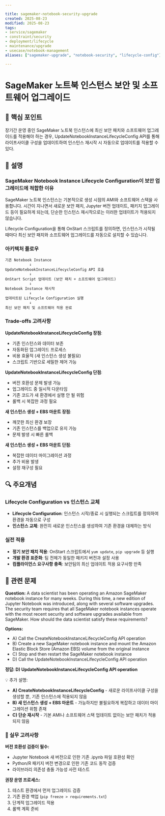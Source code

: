 ```yaml
---

title: sagemaker-notebook-security-upgrade
created: 2025-08-23
modified: 2025-08-23
tags:
- service/sagemaker
- constraint/security
- deployment/lifecycle
- maintenance/upgrade
- usecase/notebook-management
aliases: ["sagemaker-upgrade", "notebook-security", "lifecycle-config"]

---
```


# SageMaker 노트북 인스턴스 보안 및 소프트웨어 업그레이드

## 🎯 핵심 포인트

장기간 운영 중인 SageMaker 노트북 인스턴스에 최신 보안 패치와 소프트웨어 업그레이드를 적용해야 하는 경우, UpdateNotebookInstanceLifecycleConfig API를 통해 라이프사이클 구성을 업데이트하여 인스턴스 재시작 시 자동으로 업데이트를 적용할 수 있다.

## 📝 설명

### SageMaker Notebook Instance Lifecycle Configuration이 보안 업그레이드에 적합한 이유

SageMaker 노트북 인스턴스는 기본적으로 생성 시점의 AMI와 소프트웨어 스택을 사용합니다. 시간이 지나면서 새로운 보안 패치, Jupyter 버전 업데이트, 패키지 업그레이드 등이 필요하게 되는데, 단순한 인스턴스 재시작으로는 이러한 업데이트가 적용되지 않습니다.

Lifecycle Configuration을 통해 OnStart 스크립트를 정의하면, 인스턴스가 시작될 때마다 최신 보안 패치와 소프트웨어 업그레이드를 자동으로 설치할 수 있습니다.

### 아키텍처 플로우

```
기존 Notebook Instance
           ↓
UpdateNotebookInstanceLifecycleConfig API 호출
           ↓
OnStart Script 업데이트 (보안 패치 + 소프트웨어 업그레이드)
           ↓
Notebook Instance 재시작
           ↓
업데이트된 Lifecycle Configuration 실행
           ↓
최신 보안 패치 및 소프트웨어 적용 완료
```

### Trade-offs 고려사항

**UpdateNotebookInstanceLifecycleConfig 장점**:
- 기존 인스턴스와 데이터 보존
- 자동화된 업그레이드 프로세스
- 비용 효율적 (새 인스턴스 생성 불필요)
- 스크립트 기반으로 세밀한 제어 가능

**UpdateNotebookInstanceLifecycleConfig 단점**:
- 버전 호환성 문제 발생 가능
- 업그레이드 중 일시적 다운타임
- 기존 코드가 새 환경에서 실행 안 될 위험
- 롤백 시 복잡한 과정 필요

**새 인스턴스 생성 + EBS 마운트 장점**:
- 깨끗한 최신 환경 보장
- 기존 인스턴스를 백업으로 유지 가능
- 문제 발생 시 빠른 롤백

**새 인스턴스 생성 + EBS 마운트 단점**:
- 복잡한 데이터 마이그레이션 과정
- 추가 비용 발생
- 설정 재구성 필요

## 🔍 주요개념

### Lifecycle Configuration vs 인스턴스 교체

- **Lifecycle Configuration**: 인스턴스 시작/종료 시 실행되는 스크립트를 정의하여 환경을 자동으로 구성
- **인스턴스 교체**: 완전히 새로운 인스턴스를 생성하여 기존 환경을 대체하는 방식

### 실전 적용

- **정기 보안 패치 적용**: OnStart 스크립트에서 `yum update`, `pip upgrade` 등 실행
- **개발 환경 표준화**: 팀 전체가 동일한 패키지 버전과 설정 사용
- **컴플라이언스 요구사항 충족**: 보안팀의 최신 업데이트 적용 요구사항 만족

## 📝 관련 문제

**Question:** A data scientist has been operating an Amazon SageMaker notebook instance for many weeks. During this time, a new edition of Jupyter Notebook was introduced, along with several software upgrades. The security team requires that all SageMaker notebook instances operate with the most recent security and software upgrades available from SageMaker. How should the data scientist satisfy these requirements?

**Options:**

- A) Call the CreateNotebookInstanceLifecycleConfig API operation
- B) Create a new SageMaker notebook instance and mount the Amazon Elastic Block Store (Amazon EBS) volume from the original instance
- C) Stop and then restart the SageMaker notebook instance
- D) Call the UpdateNotebookInstanceLifecycleConfig API operation

**정답: D) UpdateNotebookInstanceLifecycleConfig API operation**

💡 추가 설명:

- **A) CreateNotebookInstanceLifecycleConfig** - 새로운 라이프사이클 구성을 생성할 뿐, 기존 인스턴스에 적용되지 않음
- **B) 새 인스턴스 생성 + EBS 마운트** - 가능하지만 불필요하게 복잡하고 데이터 마이그레이션 위험 존재
- **C) 단순 재시작** - 기본 AMI나 소프트웨어 스택 업데이트 없이는 보안 패치가 적용되지 않음

### 🚨 실무 고려사항

**버전 호환성 검증이 필수:**
- Jupyter Notebook 새 버전으로 인한 기존 .ipynb 파일 호환성 확인
- Python/R 패키지 버전 변경으로 인한 기존 코드 동작 검증
- 라이브러리 의존성 충돌 가능성 사전 테스트

**권장 운영 프로세스:**
1. 테스트 환경에서 먼저 업그레이드 검증
2. 기존 환경 백업 (`pip freeze > requirements.txt`)
3. 단계적 업그레이드 적용
4. 롤백 계획 준비